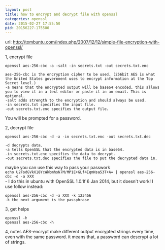 ```yaml
---
layout: post
title: how to encrypt and decrypt file with openssl
categories: openssl
date: 2015-02-27 17:55:50
pid: 20150227-175500
---
```


url: http://tombuntu.com/index.php/2007/12/12/simple-file-encryption-with-openssl/

1, encrypt file

    openssl aes-256-cbc -a -salt -in secrets.txt -out secrets.txt.enc

    aes-256-cbc is the encryption cipher to be used. (256bit AES is what the United States government uses to encrypt information at the Top Secret level.)  
    -a means that the encrypted output will be base64 encoded, this allows you to view it in a text editor or paste it in an email. This is optional.
    -salt adds strength to the encryption and should always be used.
    -in secrets.txt specifies the input file.
    -out secrets.txt.enc specifies the output file.

You will be prompted for a password.

2, decrypt file

    openssl aes-256-cbc -d -a -in secrets.txt.enc -out secrets.txt.dec

    -d decrypts data.
    -a tells OpenSSL that the encrypted data is in base64.
    -in secrets.txt.enc specifies the data to decrypt.
    -out secrets.txt.dec specifies the file to put the decrypted data in.

maybe you can use this way to pass your passwork  
``
    echo U2FsdGVkX18YcWkbmhsN7M/MP1E+GLf4IqmNsa53T+A= | openssl aes-256-cbc -d -a XXX  
``  
    - I do this in ubuntu with OpenSSL 1.0.1f 6 Jan 2014, but it doesn't work! I use follow instead:

    openssl aes-256-cbc -d -a XXX -k 123456
    -k the next argument is the passphrase

3, get helps  

    openssl -h
    openssl aes-256-cbc -h

4, notes
    AES-encrypt make different output encrypted strings every time, even with the same password. it means that, a password can descrypt a lot of strings.
